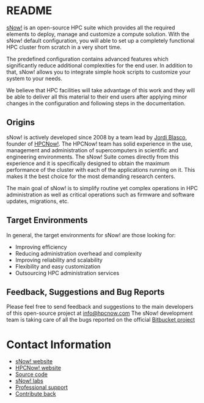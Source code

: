 # README
[sNow!](https://hpcnow.github.io/snow-web/) is an open-source HPC suite which provides all the required elements to deploy, manage and customize a compute solution. With the sNow! default configuration, you will able to set up a completely functional HPC cluster from scratch in a very short time.

The predefined configuration contains advanced features which significantly reduce additional complexities for the end user. In addition to that, sNow! allows you to integrate simple hook scripts to customize your system to your needs.

We believe that HPC facilities will take advantage of this work and they will be able to deliver all this material to their end users after applying minor changes in the configuration and following steps in the documentation.

## Origins
sNow! is actively developed since 2008 by a team lead by [Jordi Blasco](https://www.linkedin.com/in/jordiblascopallares/), founder of [HPCNow!](http://www.hpcnow.com). The HPCNow! team has solid experience in the use, management and administration of supercomputers in scientific and engineering environments. The sNow! Suite comes directly from this experience and it is specifically designed to obtain the maximum performance of the cluster with each of the applications running on it. This makes it the best choice for the most demanding research centers.

The main goal of sNow! is to simplify routine yet complex operations in HPC administration as well as critical operations such as firmware and software updates, migrations, etc.

## Target Environments
In general, the target environments for sNow! are those looking for:
* Improving efficiency
* Reducing administration overhead and complexity
* Improving reliability and scalability
* Flexibility and easy customization
* Outsourcing HPC administration services

## Feedback, Suggestions and Bug Reports
Please feel free to send feedback and suggestions to the main developers of this open-source project at info@hpcnow.com
The sNow! development team is taking care of all the bugs reported on the official [Bitbucket project](https://bitbucket.org/hpcnow/snow-tools/issues?status=new&status=open )

# Contact Information
* [sNow! website](https://hpcnow.github.io/snow-web/)
* [HPCNow! website](http://hpcnow.com)
* [Source code](https://bitbucket.org/hpcnow/snow-tools)
* [sNow! labs](https://github.com/hpcnow/snow-labs)
* [Professional support](https://hpcnow.github.io/snow-web/support.html)
* [Contribute back](https://hpcnow.github.io/snow-documentation/mydoc_contribute_back.html)

